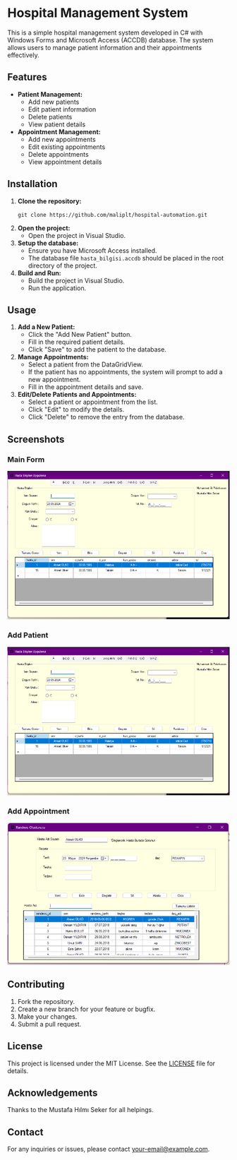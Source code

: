 <!DOCTYPE html>
<html lang="en">
<head>
    <meta charset="UTF-8">
    <meta name="viewport" content="width=device-width, initial-scale=1.0">
    <title>Hospital Management System</title>
</head>
<body>

<h1>Hospital Management System</h1>

<p>This is a simple hospital management system developed in C# with Windows Forms and Microsoft Access (ACCDB) database. The system allows users to manage patient information and their appointments effectively.</p>

<h2>Features</h2>
<ul>
    <li><strong>Patient Management:</strong>
        <ul>
            <li>Add new patients</li>
            <li>Edit patient information</li>
            <li>Delete patients</li>
            <li>View patient details</li>
        </ul>
    </li>
    <li><strong>Appointment Management:</strong>
        <ul>
            <li>Add new appointments</li>
            <li>Edit existing appointments</li>
            <li>Delete appointments</li>
            <li>View appointment details</li>
        </ul>
    </li>
</ul>

<h2>Installation</h2>
<ol>
    <li><strong>Clone the repository:</strong>
        <pre><code>git clone https://github.com/maliplt/hospital-automation.git</code></pre>
    </li>
    <li><strong>Open the project:</strong>
        <ul>
            <li>Open the project in Visual Studio.</li>
        </ul>
    </li>
    <li><strong>Setup the database:</strong>
        <ul>
            <li>Ensure you have Microsoft Access installed.</li>
            <li>The database file <code>hasta_bilgisi.accdb</code> should be placed in the root directory of the project.</li>
        </ul>
    </li>
    <li><strong>Build and Run:</strong>
        <ul>
            <li>Build the project in Visual Studio.</li>
            <li>Run the application.</li>
        </ul>
    </li>
</ol>

<h2>Usage</h2>
<ol>
    <li><strong>Add a New Patient:</strong>
        <ul>
            <li>Click the "Add New Patient" button.</li>
            <li>Fill in the required patient details.</li>
            <li>Click "Save" to add the patient to the database.</li>
        </ul>
    </li>
    <li><strong>Manage Appointments:</strong>
        <ul>
            <li>Select a patient from the DataGridView.</li>
            <li>If the patient has no appointments, the system will prompt to add a new appointment.</li>
            <li>Fill in the appointment details and save.</li>
        </ul>
    </li>
    <li><strong>Edit/Delete Patients and Appointments:</strong>
        <ul>
            <li>Select a patient or appointment from the list.</li>
            <li>Click "Edit" to modify the details.</li>
            <li>Click "Delete" to remove the entry from the database.</li>
        </ul>
    </li>
</ol>

<h2>Screenshots</h2>
<h3>Main Form</h3>
<img src="screenshots/main_form.png" alt="Main Form">

<h3>Add Patient</h3>
<img src="screenshots/add_patient.png" alt="Add Patient">

<h3>Add Appointment</h3>
<img src="screenshots/add_appointment.png" alt="Add Appointment">

<h2>Contributing</h2>
<ol>
    <li>Fork the repository.</li>
    <li>Create a new branch for your feature or bugfix.</li>
    <li>Make your changes.</li>
    <li>Submit a pull request.</li>
</ol>

<h2>License</h2>
<p>This project is licensed under the MIT License. See the <a href="LICENSE">LICENSE</a> file for details.</p>

<h2>Acknowledgements</h2>
<p>Thanks to the Mustafa Hılmı Seker for all helpings.</p>

<h2>Contact</h2>
<p>For any inquiries or issues, please contact <a href="polatkesen88@gmail.com">your-email@example.com</a>.</p>

</body>
</html>
